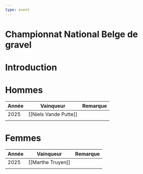 ```yaml
---
type: event
---
```


# Championnat National Belge de gravel

# Introduction

# Hommes

| Année | Vainqueur             | Remarque |
| ----- | --------------------- | -------- |
| 2025  | [[Niels Vande Putte]] |          |
|       |                       |          |
# Femmes

| Année | Vainqueur         | Remarque |
| ----- | ----------------- | -------- |
| 2025  | [[Marthe Truyen]] |          |
|       |                   |          |
